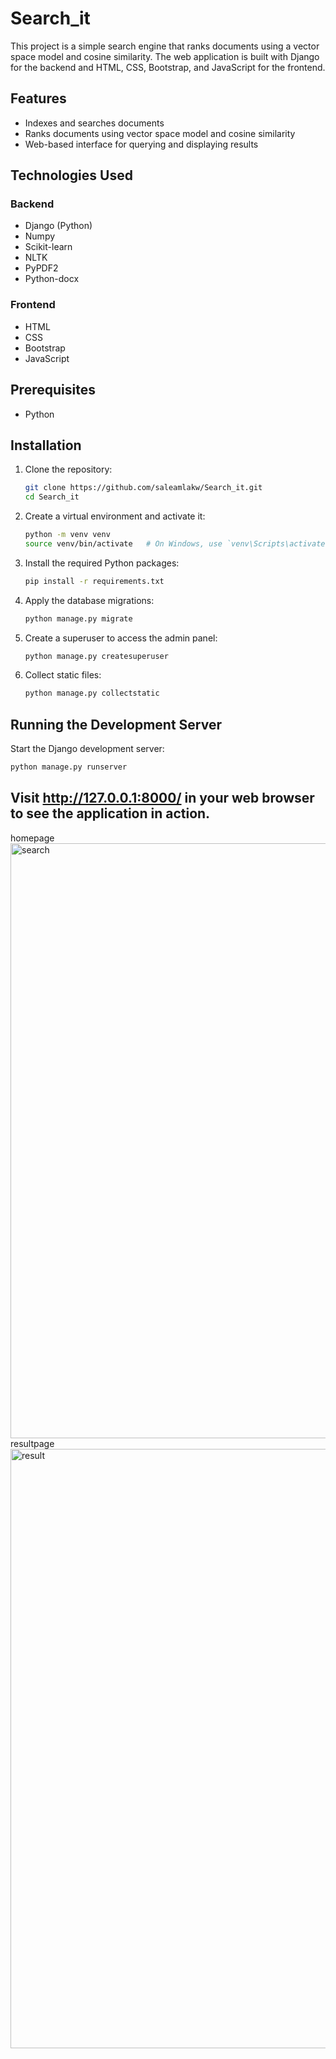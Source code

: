 # Search_it

This project is a simple search engine that ranks documents using a vector space model and cosine similarity. The web application is built with Django for the backend and HTML, CSS, Bootstrap, and JavaScript for the frontend.

## Features

- Indexes and searches documents
- Ranks documents using vector space model and cosine similarity
- Web-based interface for querying and displaying results

## Technologies Used

### Backend

- Django (Python)
- Numpy
- Scikit-learn
- NLTK
- PyPDF2
- Python-docx

### Frontend

- HTML
- CSS
- Bootstrap
- JavaScript

## Prerequisites

- Python

## Installation

1. Clone the repository:

    ```bash
    git clone https://github.com/saleamlakw/Search_it.git
    cd Search_it
    ```

2. Create a virtual environment and activate it:

    ```bash
    python -m venv venv
    source venv/bin/activate   # On Windows, use `venv\Scripts\activate`
    ```

3. Install the required Python packages:

    ```bash
    pip install -r requirements.txt
    ```


4. Apply the database migrations:

    ```bash
    python manage.py migrate
    ```

5. Create a superuser to access the admin panel:

    ```bash
    python manage.py createsuperuser
    ```

6. Collect static files:

    ```bash
    python manage.py collectstatic
    ```

## Running the Development Server

Start the Django development server:

```bash
python manage.py runserver

```
## Visit http://127.0.0.1:8000/ in your web browser to see the application in action.
homepage
<img width="952" alt="search" src="https://github.com/user-attachments/assets/036b830c-05c8-4505-bbea-f4937698c9a8">
resultpage
<img width="959" alt="result" src="https://github.com/user-attachments/assets/3297d47e-6962-441e-bfc1-d1fc5502022a">
